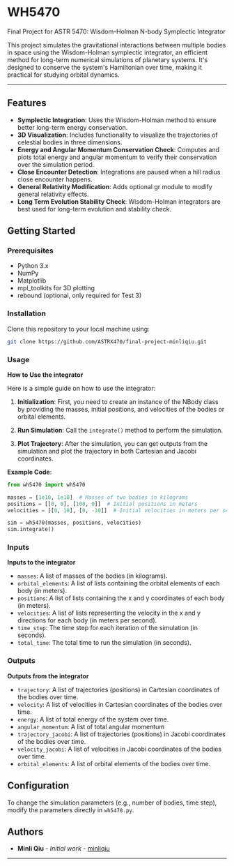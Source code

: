 # WH5470

Final Project for ASTR 5470: Wisdom-Holman N-body Symplectic Integrator

This project simulates the gravitational interactions between multiple bodies in space using the Wisdom-Holman symplectic integrator, an efficient method for long-term numerical simulations of planetary systems. It's designed to conserve the system's Hamiltonian over time, making it practical for studying orbital dynamics.

---

## Features

- **Symplectic Integration**: Uses the Wisdom-Holman method to ensure better long-term energy conservation.
- **3D Visualization**: Includes functionality to visualize the trajectories of celestial bodies in three dimensions.
- **Energy and Angular Momentum Conservation Check**: Computes and plots total energy and angular momentum to verify their conservation over the simulation period.
- **Close Encounter Detection**: Integrations are paused when a hill radius close encounter happens.
- **General Relativity Modification**: Adds optional gr module to modify general relativity effects.
- **Long Term Evolution Stability Check**: Wisdom-Holman integrators are best used for long-term evolution and stability check.

  
## Getting Started

### Prerequisites

- Python 3.x
- NumPy
- Matplotlib
- mpl_toolkits for 3D plotting
- rebound (optional, only required for Test 3)

### Installation

Clone this repository to your local machine using:

```bash
git clone https://github.com/ASTRX470/final-project-minliqiu.git
```

### Usage
**How to Use the integrator**

Here is a simple guide on how to use the integrator:

1. **Initialization**: First, you need to create an instance of the NBody class by providing the masses, initial positions, and velocities of the bodies or orbital elements.

2. **Run Simulation**: Call the `integrate()` method to perform the simulation.

3. **Plot Trajectory**: After the simulation, you can get outputs from the simulation and plot the trajectory in both Cartesian and Jacobi coordinates.

**Example Code**:
```python
from wh5470 import wh5470

masses = [1e10, 1e10]  # Masses of two bodies in kilograms
positions = [[0, 0], [100, 0]]  # Initial positions in meters
velocities = [[0, 10], [0, -10]]  # Initial velocities in meters per second

sim = wh5470(masses, positions, velocities)
sim.integrate()
```

### Inputs
**Inputs to the integrator**

- `masses`: A list of masses of the bodies (in kilograms).
- `orbital_elements`: A list of lists containing the orbital elements of each body (in meters).
- `positions`: A list of lists containing the x and y coordinates of each body (in meters).
- `velocities`: A list of lists representing the velocity in the x and y directions for each body (in meters per second).
- `time_step`: The time step for each iteration of the simulation (in seconds).
- `total_time`: The total time to run the simulation (in seconds).

### Outputs
**Outputs from the integrator**

- `trajectory`: A list of trajectories (positions) in Cartesian coordinates of the bodies over time.
- `velocity`: A list of velocities in Cartesian coordinates of the bodies over time.
- `energy`: A list of total energy of the system over time.
- `angular_momentum`: A list of total angular momentum
- `trajectory_jacobi`: A list of trajectories (positions) in Jacobi coordinates of the bodies over time.
- `velocity_jacobi`: A list of velocities in Jacobi coordinates of the bodies over time.
- `orbital_elements`: A list of orbital elements of the bodies over time.

## Configuration

To change the simulation parameters (e.g., number of bodies, time step), modify the parameters directly in `wh5470.py`.

## Authors

- **Minli Qiu** - *Initial work* - [minliqiu](https://github.com/minliqiu/wh5470)

---

